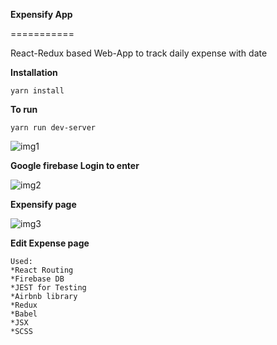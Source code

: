 **Expensify App**

===========

React-Redux based Web-App to track daily expense with date

**Installation**
```
yarn install
```

**To run**
```
yarn run dev-server

```

![img1](https://user-images.githubusercontent.com/11007682/40580894-2d4b0e8a-6167-11e8-8b75-70bc4d7f8d4e.png)

**Google firebase Login to enter**

![img2](https://user-images.githubusercontent.com/11007682/40580902-710c8b4e-6167-11e8-9d81-4c89c7b37f64.png)

**Expensify page**

![img3](https://user-images.githubusercontent.com/11007682/40580899-63a2ec78-6167-11e8-978c-6c4db18df690.png)

**Edit Expense page**

```
Used:
*React Routing
*Firebase DB
*JEST for Testing
*Airbnb library
*Redux
*Babel
*JSX
*SCSS
```


